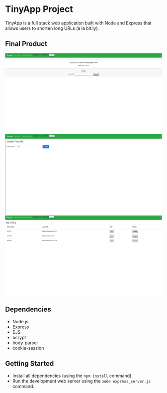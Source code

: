 # TinyApp Project

TinyApp is a full stack web application built with Node and Express that allows users to shorten long URLs (à la bit.ly).

## Final Product

!["Post URL shortening with the option to edit the current long URL"](https://github.com/Yiusifer/tinyapp/blob/master/docs/urls-id-page.png?raw=true)
!["Creating a new short URL"](https://github.com/Yiusifer/tinyapp/blob/master/docs/urls-new-page.png?raw=true)
!["App's homepage displaying all of the current user's URLs"](https://github.com/Yiusifer/tinyapp/blob/master/docs/urls-page.png?raw=true)

## Dependencies

- Node.js
- Express
- EJS
- bcrypt
- body-parser
- cookie-session


## Getting Started

- Install all dependencies (using the `npm install` command).
- Run the development web server using the `node express_server.js` command.